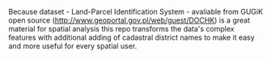 Because dataset - Land-Parcel Identification System - avaliable from GUGiK open source (http://www.geoportal.gov.pl/web/guest/DOCHK) is a great material for spatial analysis this repo transforms the data's complex features with additional adding of cadastral district names to make it easy and more useful for every spatial user.
